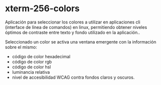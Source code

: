 # xterm-256-colors

Aplicación para seleccionar los colores a utilizar en aplicaciones cli (interface de línea de comandos) en linux,
permitiendo obtener niveles óptimos de contraste entre texto y fondo utilizado en la aplicación..

Seleccionado un color se activa una ventana emergente con la información sobre el mismo:
- código de color hexadecimal
- código de color rgb
- código de color hsl
- luminancia relativa
- nivel de accesibilidad WCAG contra fondos claros y oscuros.
